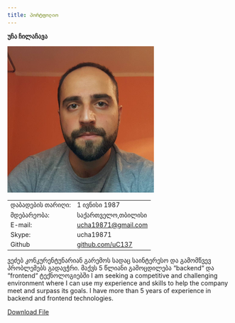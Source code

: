```yaml
---
title: პორტფოლიო
---
```




**უჩა ჩილაჩავა**

<img src="./img/img01.jpg" width="330">

| | |
| :--- | :--- |
| დაბადების თარიღი: | 1 ივნისი 1987 |
| მდებარეობა: | საქართველო,თბილისი |
| E-mail: | ucha19871@gmail.com |
| Skype: | ucha19871 |
| Github | [github.com/uC137](https://github.com/uC137/)  |

ვეძებ კონკურენტუნარიან გარემოს სადაც საინტერესო და გამომწვევ პრობლემებს გადავჭრი.
მაქვს 5 წლიანი გამოცდილება “backend“ და “frontend“ ტექნოლოგიებში 
I am seeking a competitive and challenging environment where 
I can use my experience and skills to help the company meet and surpass its goals. 
I have more than 5 years of experience in backend and frontend technologies.


[Download File](https://docs.google.com/document/d/1lC6lrJDjGkHGAVeKUmGkKjkCrfIJqHS6Vnq7GYwXk-s/edit?usp=sharing)